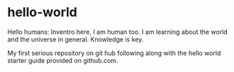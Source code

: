 # hello-world

Hello humans:
Inventro here, I am human too. I am learning about the world and the universe
in general. Knowledge is key.

My first serious repository on git hub following along with the hello world 
starter guide provided on github.com.


